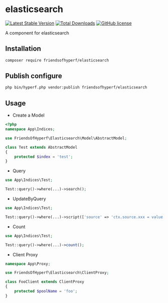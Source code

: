 # elasticsearch

[![Latest Stable Version](https://poser.pugx.org/friendsofhyperf/elasticsearch/version.png)](https://packagist.org/packages/friendsofhyperf/elasticsearch)
[![Total Downloads](https://poser.pugx.org/friendsofhyperf/elasticsearch/d/total.png)](https://packagist.org/packages/friendsofhyperf/elasticsearch)
[![GitHub license](https://img.shields.io/github/license/friendsofhyperf/elasticsearch)](https://github.com/friendsofhyperf/elasticsearch)

A component for elasticsearch

## Installation

```bash
composer require friendsofhyperf/elasticsearch
```

## Publish configure

```bash
php bin/hyperf.php vendor:publish friendsofhyperf/elasticsearch
```

## Usage

- Create a Model

```php
<?php
namespace App\Indices;

use FriendsOfHyperf\Elasticsearch\Model\AbstractModel;

class Test extends AbstractModel
{
    protected $index = 'test';
}
```

- Query

```php
use App\Indices\Test;

Test::query()->where(...)->search();
```

- UpdateByQuery

```php
use App\Indices\Test;

Test::query()->where(...)->script(['source' => 'ctx.source.xxx = value'])->updateByQuery();
```

- Count

```php
use App\Indices\Test;

Test::query()->where(...)->count();
```

- Client Proxy

```php
namespace App\Proxy;

use FriendsOfHyperf\Elasticsearch\ClientProxy;

class FooClient extends ClientProxy
{
    protected $poolName = 'foo';
}
```
